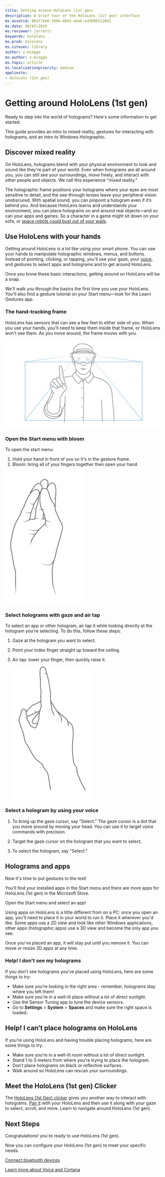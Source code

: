 ```yaml
---
title: Getting around HoloLens (1st gen)
description: A brief tour of the HoloLens (1st gen) interface
ms.assetid: 064f7eb0-190e-4643-abeb-ed3b09312042
ms.date: 08/07/2019
ms.reviewer: jarrettr
keywords: hololens
ms.prod: hololens
ms.sitesec: library
author: v-miegge
ms.author: v-miegge
ms.topic: article
ms.localizationpriority: medium
appliesto:
- HoloLens (1st gen)
---
```


# Getting around HoloLens (1st gen)

Ready to step into the world of holograms? Here's some information to get started.

This guide provides an intro to mixed reality, gestures for interacting with holograms, and an intro to Windows Holographic.

## Discover mixed reality

On HoloLens, holograms blend with your physical environment to look and sound like they're part of your world.  Even when holograms are all around you, you can still see your surroundings, move freely, and interact with other people and objects. We call this experience "mixed reality."

The holographic frame positions your holograms where your eyes are most sensitive to detail, and the see-through lenses leave your peripheral vision unobscured. With spatial sound, you can pinpoint a hologram even if it’s behind you. And because HoloLens learns and understands your environment, you can place holograms on and around real objects—and so can your apps and games. So a character in a game might sit down on your sofa, or [space robots could bust out of your walls](https://www.microsoft.com/store/apps/9nblggh5fv3j).

## Use HoloLens with your hands

Getting around HoloLens is a lot like using your smart phone. You can use your hands to manipulate holographic windows, menus, and buttons.  Instead of pointing, clicking, or tapping, you'll use your gaze, your [voice](hololens-cortana.md), and gestures to select apps and holograms and to get around HoloLens.

Once you know these basic interactions, getting around on HoloLens will be a snap.

We'll walk you through the basics the first time you use your HoloLens. You'll also find a gesture tutorial on your Start menu—look for the Learn Gestures app.

### The hand-tracking frame

HoloLens has sensors that can see a few feet to either side of you. When you use your hands, you'll need to keep them inside that frame, or HoloLens won't see them. As you move around, the frame moves with you.  

![Image that shows the HoloLens hand-tracking frame](./images/hololens-2-gesture-frame.png)

### Open the Start menu with bloom

To open the start menu:

1. Hold your hand in front of you so it's in the gesture frame.
1. Bloom: bring all of your fingers together then open your hand.

![Animation that shows the bloom gesture](./images/hololens-bloom.gif)

### Select holograms with gaze and air tap

To select an app or other hologram, air tap it while looking directly at the hologram you're selecting. To do this, follow these steps:

1. Gaze at the hologram you want to select.
1. Point your index finger straight up toward the ceiling.
1. Air tap: lower your finger, then quickly raise it.

    ![Air-tap gesture animation](./images/hololens-air-tap.gif)

### Select a hologram by using your voice

1. To bring up the gaze cursor, say “Select.” The gaze cursor is a dot that you move around by moving your head. You can use it to target voice commands with precision.

1. Target the gaze cursor on the hologram that you want to select.

1. To select the hologram, say "Select."

## Holograms and apps

Now it's time to put gestures to the test!

You'll find your installed apps in the Start menu and there are more apps for HoloLens (1st gen) in the Microsoft Store.

Open the Start menu and select an app!

Using apps on HoloLens is a little different from on a PC: once you open an app, you'll need to place it in your world to run it. Place it wherever you'd like.  Some apps use a 2D view and look like other Windows applications, other apps (holographic apps) use a 3D view and become the only app you see.

Once you've placed an app, it will stay put until you remove it.  You can move or resize 2D apps at any time.

### Help! I don't see my holograms

If you don’t see holograms you’ve placed using HoloLens, here are some things to try:

- Make sure you’re looking in the right area - remember, holograms stay where you left them!
- Make sure you're in a well-lit place without a lot of direct sunlight.
- Use the Sensor Tuning app to tune the device sensors.
- Go to **Settings** > **System** > **Spaces** and make sure the right space is loaded.

## Help! I can’t place holograms on HoloLens

If you’re using HoloLens and having trouble placing holograms, here are some things to try:

- Make sure you’re in a well-lit room without a lot of direct sunlight.
- Stand 1 to 3 meters from where you’re trying to place the hologram.
- Don’t place holograms on black or reflective surfaces.
- Walk around so HoloLens can rescan your surroundings.

## Meet the HoloLens (1st gen) Clicker

The [HoloLens (1st Gen) clicker](hololens1-clicker.md) gives you another way to interact with holograms. [Pair it](hololens-connect-devices.md) with your HoloLens and then use it along with your gaze to select, scroll, and more.
Learn to navigate around HoloLens (1st gen).

## Next Steps

Congratulations! you're ready to use HoloLens (1st gen).

Now you can configure your HoloLens (1st gen) to meet your specific needs.

[Connect bluetooth devices](hololens-connect-devices.md)

[Learn more about Voice and Cortana](hololens-cortana.md)
